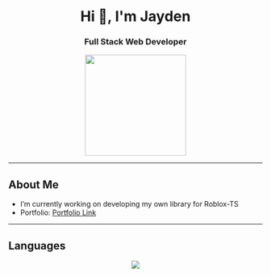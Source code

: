 <h1 align="center">Hi 👋, I'm Jayden</h1>
<h3 align="center">Full Stack Web Developer</h3>

<p align="center">
  <img src="https://media.giphy.com/media/QNFhOolVeCzPQ2Mx85/giphy.gif" width="200">
</p>

---

## About Me

- I’m currently working on developing my own library for Roblox-TS
- Portfolio: [Portfolio Link](https://vscjay.co.uk)

---

## Languages

<p align="center">
  <img src="https://skillicons.dev/icons?i=lua,js,ts,html,css,react,nextjs,nodejs,tailwind,git,github" />
</p>
